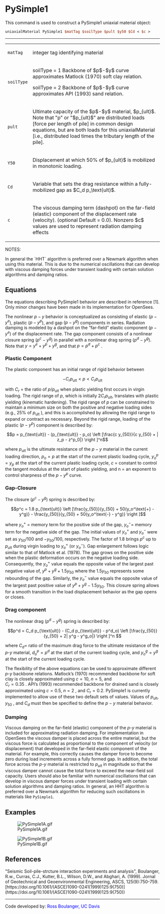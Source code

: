 # PySimple1

This command is used to construct a PySimple1 uniaxial material
object:

```tcl
uniaxialMaterial PySimple1 $matTag $soilType $pult $y50 $Cd < $c >
```

<hr />

<table>
<tbody>
<tr class="odd">
<td><code class="parameter-table-variable">matTag</code></td>
<td><p>integer tag identifying material</p></td>
</tr>
<tr class="even">
<td><code class="parameter-table-variable">soilType</code></td>
<td><p>soilType = 1 Backbone of $p$-$y$ curve approximates Matlock (1970)
soft clay relation.</p>
<p>soilType = 2 Backbone of $p$-$y$ curve approximates API (1993) sand
relation.</p></td>
</tr>
<tr class="odd">
<td><code class="parameter-table-variable">pult</code></td>
<td><p>Ultimate capacity of the $p$-$y$ material, $p_{ult}$. Note that "p" or "$p_{ult}$"
are distributed loads [force per length of pile] in common design
equations, but are both loads for this uniaxialMaterial [i.e.,
distributed load times the tributary length of the pile].</p></td>
</tr>
<tr class="even">
<td><p><code class="parameter-table-variable">Y50</code></p></td>
<td><p>Displacement at which 50% of $p_{ult}$ is mobilized in monotonic
loading.</p></td>
</tr>
<tr class="odd">
<td><code class="parameter-table-variable">Cd</code></td>
<td><p>Variable that sets the drag resistance within a fully-mobilized
gap as $C_d p_\text{ult}$.</p></td>
</tr>
<tr class="even">
<td><code class="parameter-table-variable">c</code></td>
<td><p>The viscous damping term (dashpot) on the far-field (elastic)
component of the displacement rate (velocity). (optional Default = 0.0).
Nonzero $c$ values are used to represent radiation damping effects</p></td>
</tr>
</tbody>
</table>

<p>NOTES:</p>
In general the `HHT` algorithm is preferred over a Newmark algorithm
when using this material. This is due to the numerical oscillations that
can develop with viscous damping forces under transient loading with
certain solution algorithms and damping ratios.

## Equations

The equations describing PySimple1 behavior are described in reference [1].
Only minor changes have been made in its implementation for OpenSees.

The nonlinear $p-y$ behavior is conceptualized
as consisting of elastic ($p-y^e$), plastic ($p-y^p$), and gap
$(p-y^g)$ components in series. Radiation damping
is modeled by a dashpot on the “far-field” elastic component
$(p-y^e)$ of the displacement rate. The gap
component consists of a nonlinear closure spring ($p^c-y^g$) in parallel
with a nonlinear drag spring $(p^d-y^g)$. Note
that $y = y^e + y^p + y^g$, and that $p = p^d + p^c$ .

### Plastic Component
The plastic component has an initial range of rigid behavior between

$$-C_r p_\text{ult} < p < C_r p_\text{ult}$$

with $C_r$ = the ratio of $p/p_\text{ult}$ when plastic yielding first
occurs in virgin loading. The rigid range of $p$, which is initially 
$2 C_r p_\text{ult}$, translates with plastic yielding (kinematic hardening).
The rigid range of $p$ can be constrained to maintain a minimum
size on both the positive and negative loading sides (e.g., 25% of $p_\text{ult}$ ), 
and this is accomplished by allowing the rigid range to expand or contract as necessary.
Beyond the rigid range, loading of the plastic $(p-y^p)$
component is described by:

$$p = p_{\text{ult}} - (p_{\text{ult}} - p_o) \left [\frac{c
y_{50}}{c y_{50} + | z_p - z^p_0|} \right ]^n$$


where $p_\text{ult}$ is the ultimate resistance of the $p-y$ material in the
current loading direction, $p_o = p$ at the start of the current plastic
loading cycle, $y^p_o = y_p$ at the start of the current plastic loading cycle,
$c$ = constant to control the tangent modulus at the start of plastic yielding,
and n = an exponent to control sharpness of the $p-y^p$ curve.

### Gap-Closure
The closure $(p^c-y^g)$ spring is described by:

$$p^c = 1.8 p_{\text{ult}} \left [\frac{y_{50}}{y_{50} +
50(y_o^\text{+} - y^g)} - \frac{y_{50}}{y_{50} + 50(y_o^\text{-} - y^g)}
\right ]$$

where $y_o^+$ = memory term for the positive side of the gap, $y_o^-$= memory term for the
negative side of the gap. The initial values of $y_o^+$ and $y_o^-$ were
set as $y_{50}/100$ and $-y_{50}/100$, respectively. The factor of $1.8$ brings
$p^c$ up to $p_\text{ult}$
during virgin loading to $y_o^+$ (or $y_o^-$). Gap enlargement follows logic similar
to that of Matlock et al. (1978). The gap grows on the positive side
when the plastic deformation occurs on the negative loading side.
Consequently, the $y_o^+$ value equals the
opposite value of the largest past negative value of, $y^p + y^g + 1.5 y_{50}$ where the
$1.5y_{50}$ represents some rebounding of the
gap. Similarly, the $y_o^-$ value equals the
opposite value of the largest past positive value of $y^p+y^g-1.5y_{50}$. This closure spring allows
for a smooth transition in the load displacement behavior as the gap
opens or closes.

### Drag component
The nonlinear drag $(p^d-y^g)$ spring is described by:

$$p^d = C_d p_{\text{ult}} - (C_d p_{\text{ult}} - p^d_o)
\left [\frac{y_{50}}{y_{50} + 2| y^g - y^g_o|} \right ]^n $$


where $C_d =$ ratio of the maximum drag force
to the ultimate resistance of the $p$-$y$ material, $d^p_o
=p^d$ at the start of the current loading cycle, and
$y^g_o = y^g$ at the start of the current loading
cycle.

The flexibility of the above equations can be used to approximate
different $p$-$y$ backbone relations. Matlock’s (1970) recommended backbone
for soft clay is closely approximated using $c = 10$, $n = 5$, and  
$C_r = 0.35$ . API’s (1993) recommended backbone for drained sand is
closely approximated using $c = 0.5$, $n = 2$ , and $C_r = 0.2$.
PySimple1 is currently implemented to allow use of these two default
sets of values. Values of $p_\text{ult}$,
 $y_{50}$ , and $C_d$ must then be specified to define the $p-y$ material
behavior.

### Damping
Viscous damping on the far-field (elastic) component of the $p$-$y$
material is included for approximating radiation damping. For
implementation in OpenSees the viscous damper is placed across the
entire material, but the viscous force is calculated as proportional to
the component of velocity (or displacement) that developed in the
far-field elastic component of the material. For example, this correctly
causes the damper force to become zero during load increments across a
fully formed gap. In addition, the total force across the $p$-$y$ material
is restricted to $p_{ult}$ in magnitude so that the viscous damper cannot
cause the total force to exceed the near-field soil capacity. Users
should also be familiar with numerical oscillations that can develop in
viscous damper forces under transient loading with certain solution
algorithms and damping ratios. In general, an HHT algorithm is preferred
over a Newmark algorithm for reducing such oscillations in materials
like `PySimple1`.

## Examples

<figure>
<img src="/OpenSeesRT/contrib/static/PySimple1A.gif" title="PySimple1A.gif" alt="PySimple1A.gif" />
<figcaption aria-hidden="true">PySimple1A.gif</figcaption>
</figure>
<figure>
<img src="/OpenSeesRT/contrib/static/PySimple1B.gif" title="PySimple1B.gif" alt="PySimple1B.gif" />
<figcaption aria-hidden="true">PySimple1B.gif</figcaption>
</figure>


## References

<p>"Seismic Soil-pile-strcture interaction experiments and analysis",
Boulanger, R.w., Curras, C.J., Kutter, B.L., Wilson, D.W., and Abghari, A. (1999). 
Jornal of Geotechnical and Geoenvironmental Engineering,
ASCS, 125(9):750-759. [https://doi.org/10.1061/(ASCE)1090-0241(1999)125:9(750)](https://doi.org/10.1061/(ASCE)1090-0241(1999)125:9(750))</p>

<hr />

<p>Code developed by: <span style="color:blue"> Ross Boulanger, UC Davis </span>

